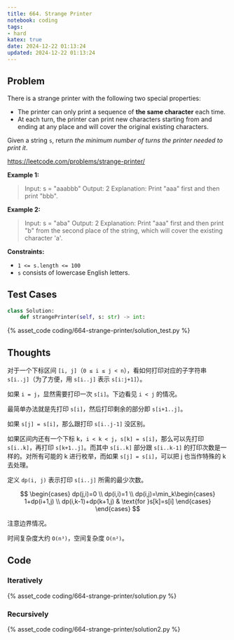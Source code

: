 ```yaml
---
title: 664. Strange Printer
notebook: coding
tags:
- hard
katex: true
date: 2024-12-22 01:13:24
updated: 2024-12-22 01:13:24
---
```

## Problem

There is a strange printer with the following two special properties:

- The printer can only print a sequence of **the same character** each time.
- At each turn, the printer can print new characters starting from and ending at any place and will cover the original existing characters.

Given a string `s`, return _the minimum number of turns the printer needed to print it_.

<https://leetcode.com/problems/strange-printer/>

**Example 1:**

> Input: s = "aaabbb"
> Output: 2
> Explanation: Print "aaa" first and then print "bbb".

**Example 2:**

> Input: s = "aba"
> Output: 2
> Explanation: Print "aaa" first and then print "b" from the second place of the string, which will cover the existing character 'a'.

**Constraints:**

- `1 <= s.length <= 100`
- `s` consists of lowercase English letters.

## Test Cases

``` python
class Solution:
    def strangePrinter(self, s: str) -> int:
```

{% asset_code coding/664-strange-printer/solution_test.py %}

## Thoughts

对于一个下标区间 `[i, j]`（`0 ≤ i ≤ j < n`），看如何打印对应的子字符串 `s[i..j]`（为了方便，用 `s[i..j]` 表示 `s[i:j+1]`）。

如果 `i = j`，显然需要打印一次 `s[i]`。下边看见 `i < j` 的情况。

最简单办法就是先打印 `s[i]`，然后打印剩余的部分即 `s[i+1..j]`。

如果 `s[j] = s[i]`，那么跟打印 `s[i..j-1]` 没区别。

如果区间内还有一个下标 k，`i < k < j`，`s[k] = s[i]`，那么可以先打印 `s[i..k]`，再打印 `s[k+1..j]`。而其中 `s[i..k]` 部分跟 `s[i..k-1]` 的打印次数是一样的。对所有可能的 k 进行枚举，而如果 `s[j] = s[i]`，可以把 j 也当作特殊的 k 去处理。

定义 `dp(i, j)` 表示打印 `s[i..j]` 所需的最少次数。

$$
\begin{cases}
  dp(j,i)=0 \\
  dp(i,i)=1 \\
  dp(i,j)=\min_k\begin{cases}
    1+dp(i+1,j) \\
    dp(i,k-1)+dp(k+1,j) & \text{for }s[k]=s[i]
  \end{cases}
\end{cases}
$$

注意边界情况。

时间复杂度大约 `O(n³)`，空间复杂度 `O(n²)`。

## Code

### Iteratively

{% asset_code coding/664-strange-printer/solution.py %}

### Recursively

{% asset_code coding/664-strange-printer/solution2.py %}
